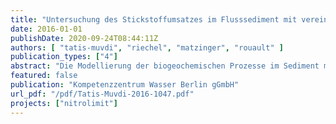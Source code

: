 ```yaml
---
title: "Untersuchung des Stickstoffumsatzes im Flusssediment mit vereinfachten Modellansätzen. NITROLIMIT 2, Gemeinsamer Ergebnisbericht, Kapitel 2.3.2"
date: 2016-01-01
publishDate: 2020-09-24T08:44:11Z
authors: [ "tatis-muvdi", "riechel", "matzinger", "rouault" ]
publication_types: ["4"]
abstract: "Die Modellierung der biogeochemischen Prozesse im Sediment mittels QSim (2.3.1) sollte durch den Aufbau eines vereinfachten, prozessbasierten Modellansatzes optimiert werden. Konkret sollte die Weiterentwicklung des Sedimentmoduls SEDFLUX des Gewässergütemodells QSim unterstützt werden, indem die Abbildung des Stickstoffumsatzes im Sediment unter verschiedenen Intensitäten vertikaler Advektion untersucht wird. Diese Arbeiten stellen eine konzeptuelle Prüfung („proof-ofconcept“) der im Kapitel 2.3.1 abgeleiteten Hypothesen zum Austausch zwischen Wasser und Sediment dar, sowie ihrer Effekte auf den Stoffumsatz in diesem Kompartiment. Die Modellergebnisse werden mit Hilfe von Vertikalprofilmessungen plausibilisiert. Die Nutzung vereinfachter Modellansätze ermöglicht die Untersuchung einzelner Prozesse sowie eine schnelle Anwendung auf verschiedene Gewässer. Als Simulationsumgebung wird das frei verfügbare Softwarepaket R-ecosim genutzt (Reichert 2014)."
featured: false
publication: "Kompetenzzentrum Wasser Berlin gGmbH"
url_pdf: "/pdf/Tatis-Muvdi-2016-1047.pdf"
projects: ["nitrolimit"]
---
```


